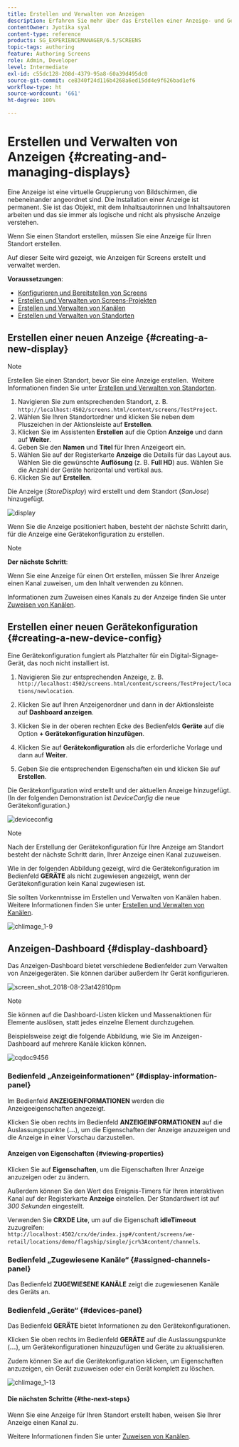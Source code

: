 ```yaml
---
title: Erstellen und Verwalten von Anzeigen
description: Erfahren Sie mehr über das Erstellen einer Anzeige- und Gerätekonfiguration in AEM Screens. Außerdem können Sie sich über das Anzeige-Dashboard informieren.
contentOwner: Jyotika syal
content-type: reference
products: SG_EXPERIENCEMANAGER/6.5/SCREENS
topic-tags: authoring
feature: Authoring Screens
role: Admin, Developer
level: Intermediate
exl-id: c55dc128-208d-4379-95a8-60a39d495dc0
source-git-commit: ce8340f24d116b4268a6ed15dd4e9f626bad1ef6
workflow-type: ht
source-wordcount: '661'
ht-degree: 100%

---
```


# Erstellen und Verwalten von Anzeigen {#creating-and-managing-displays}

Eine Anzeige ist eine virtuelle Gruppierung von Bildschirmen, die nebeneinander angeordnet sind. Die Installation einer Anzeige ist permanent. Sie ist das Objekt, mit dem Inhaltsautorinnen und Inhaltsautoren arbeiten und das sie immer als logische und nicht als physische Anzeige verstehen.

Wenn Sie einen Standort erstellen, müssen Sie eine Anzeige für Ihren Standort erstellen.

Auf dieser Seite wird gezeigt, wie Anzeigen für Screens erstellt und verwaltet werden.

**Voraussetzungen**:

* [Konfigurieren und Bereitstellen von Screens](configuring-screens-introduction.md)
* [Erstellen und Verwalten von Screens-Projekten](creating-a-screens-project.md)
* [Erstellen und Verwalten von Kanälen](managing-channels.md)
* [Erstellen und Verwalten von Standorten](managing-locations.md)

## Erstellen einer neuen Anzeige {#creating-a-new-display}

>[!NOTE]
>
>Erstellen Sie einen Standort, bevor Sie eine Anzeige erstellen.  Weitere Informationen finden Sie unter [Erstellen und Verwalten von Standorten](managing-locations.md).

1. Navigieren Sie zum entsprechenden Standort, z. B. `http://localhost:4502/screens.html/content/screens/TestProject`.
1. Wählen Sie Ihren Standortordner und klicken Sie neben dem Pluszeichen in der Aktionsleiste auf **Erstellen**.
1. Klicken Sie im Assistenten **Erstellen** auf die Option **Anzeige** und dann auf **Weiter**.
1. Geben Sie den **Namen** und **Titel** für Ihren Anzeigeort ein.
1. Wählen Sie auf der Registerkarte **Anzeige** die Details für das Layout aus. Wählen Sie die gewünschte **Auflösung** (z. B. **Full HD**) aus. Wählen Sie die Anzahl der Geräte horizontal und vertikal aus.
1. Klicken Sie auf **Erstellen**.

Die Anzeige (*StoreDisplay*) wird erstellt und dem Standort (*SanJose*) hinzugefügt.

![display](assets/display.gif)

Wenn Sie die Anzeige positioniert haben, besteht der nächste Schritt darin, für die Anzeige eine Gerätekonfiguration zu erstellen.

>[!NOTE]
>
>**Der nächste Schritt**:
>
>Wenn Sie eine Anzeige für einen Ort erstellen, müssen Sie Ihrer Anzeige einen Kanal zuweisen, um den Inhalt verwenden zu können.
>
>Informationen zum Zuweisen eines Kanals zu der Anzeige finden Sie unter [Zuweisen von Kanälen](channel-assignment.md).

## Erstellen einer neuen Gerätekonfiguration {#creating-a-new-device-config}

Eine Gerätekonfiguration fungiert als Platzhalter für ein Digital-Signage-Gerät, das noch nicht installiert ist.

1. Navigieren Sie zur entsprechenden Anzeige, z. B. `http://localhost:4502/screens.html/content/screens/TestProject/locations/newlocation`.
1. Klicken Sie auf Ihren Anzeigenordner und dann in der Aktionsleiste auf **Dashboard anzeigen**.
1. Klicken Sie in der oberen rechten Ecke des Bedienfelds **Geräte** auf die Option **+ Gerätekonfiguration hinzufügen**.

1. Klicken Sie auf **Gerätekonfiguration** als die erforderliche Vorlage und dann auf **Weiter**.

1. Geben Sie die entsprechenden Eigenschaften ein und klicken Sie auf **Erstellen**.

Die Gerätekonfiguration wird erstellt und der aktuellen Anzeige hinzugefügt. (In der folgenden Demonstration ist *DeviceConfig* die neue Gerätekonfiguration.)

![deviceconfig](assets/deviceconfig.gif)

>[!NOTE]
>
>Nach der Erstellung der Gerätekonfiguration für Ihre Anzeige am Standort besteht der nächste Schritt darin, Ihrer Anzeige einen Kanal zuzuweisen.
>
>Wie in der folgenden Abbildung gezeigt, wird die Gerätekonfiguration im Bedienfeld **GERÄTE** als nicht zugewiesen angezeigt, wenn der Gerätekonfiguration kein Kanal zugewiesen ist.
>
>Sie sollten Vorkenntnisse im Erstellen und Verwalten von Kanälen haben.  Weitere Informationen finden Sie unter [Erstellen und Verwalten von Kanälen](managing-channels.md).

![chlimage_1-9](assets/chlimage_1-9.png)

## Anzeigen-Dashboard {#display-dashboard}

Das Anzeigen-Dashboard bietet verschiedene Bedienfelder zum Verwalten von Anzeigegeräten. Sie können darüber außerdem Ihr Gerät konfigurieren.

![screen_shot_2018-08-23at42810pm](assets/screen_shot_2018-08-23at42810pm.png)

>[!NOTE]
>
>Sie können auf die Dashboard-Listen klicken und Massenaktionen für Elemente auslösen, statt jedes einzelne Element durchzugehen.
>
>Beispielsweise zeigt die folgende Abbildung, wie Sie im Anzeigen-Dashboard auf mehrere Kanäle klicken können.

![cqdoc9456](assets/cqdoc9456.gif)

### Bedienfeld „Anzeigeinformationen“ {#display-information-panel}

Im Bedienfeld **ANZEIGEINFORMATIONEN** werden die Anzeigeeigenschaften angezeigt.

Klicken Sie oben rechts im Bedienfeld **ANZEIGEINFORMATIONEN** auf die Auslassungspunkte (**...**), um die Eigenschaften der Anzeige anzuzeigen und die Anzeige in einer Vorschau darzustellen.


#### Anzeigen von Eigenschaften {#viewing-properties}

Klicken Sie auf **Eigenschaften**, um die Eigenschaften Ihrer Anzeige anzuzeigen oder zu ändern.

Außerdem können Sie den Wert des Ereignis-Timers für Ihren interaktiven Kanal auf der Registerkarte **Anzeige** einstellen. Der Standardwert ist auf *300 Sekunden* eingestellt.

Verwenden Sie **CRXDE Lite**, um auf die Eigenschaft **idleTimeout** zuzugreifen: `http://localhost:4502/crx/de/index.jsp#/content/screens/we-retail/locations/demo/flagship/single/jcr%3Acontent/channels`.


### Bedienfeld „Zugewiesene Kanäle“ {#assigned-channels-panel}

Das Bedienfeld **ZUGEWIESENE KANÄLE** zeigt die zugewiesenen Kanäle des Geräts an.


### Bedienfeld „Geräte“ {#devices-panel}

Das Bedienfeld **GERÄTE** bietet Informationen zu den Gerätekonfigurationen.

Klicken Sie oben rechts im Bedienfeld **GERÄTE** auf die Auslassungspunkte (**…**), um Gerätekonfigurationen hinzuzufügen und Geräte zu aktualisieren.

Zudem können Sie auf die Gerätekonfiguration klicken, um Eigenschaften anzuzeigen, ein Gerät zuzuweisen oder ein Gerät komplett zu löschen.

![chlimage_1-13](assets/chlimage_1-13.png)

#### Die nächsten Schritte {#the-next-steps}

Wenn Sie eine Anzeige für Ihren Standort erstellt haben, weisen Sie Ihrer Anzeige einen Kanal zu.

Weitere Informationen finden Sie unter [Zuweisen von Kanälen](channel-assignment.md).
